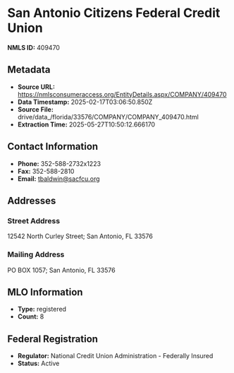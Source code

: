 # San Antonio Citizens Federal Credit Union

**NMLS ID:** 409470

## Metadata
- **Source URL:** https://nmlsconsumeraccess.org/EntityDetails.aspx/COMPANY/409470
- **Data Timestamp:** 2025-02-17T03:06:50.850Z
- **Source File:** drive/data_/florida/33576/COMPANY/COMPANY_409470.html
- **Extraction Time:** 2025-05-27T10:50:12.666170

## Contact Information
- **Phone:** 352-588-2732x1223
- **Fax:** 352-588-2810
- **Email:** tbaldwin@sacfcu.org

## Addresses
### Street Address
12542 North Curley Street; San Antonio, FL 33576

### Mailing Address
PO BOX 1057; San Antonio, FL 33576

## MLO Information
- **Type:** registered
- **Count:** 8

## Federal Registration
- **Regulator:** National Credit Union Administration - Federally Insured
- **Status:** Active
